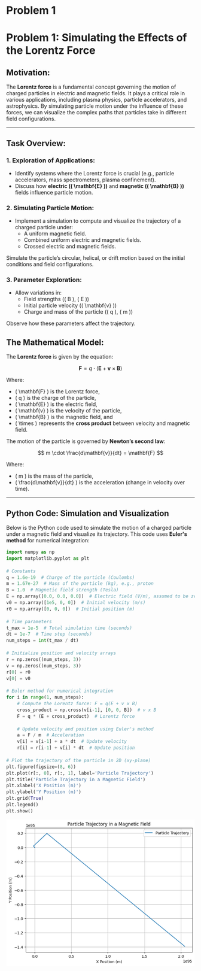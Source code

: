 # Problem 1
# Problem 1: Simulating the Effects of the Lorentz Force

## Motivation:

The **Lorentz force** is a fundamental concept governing the motion of charged particles in electric and magnetic fields. It plays a critical role in various applications, including plasma physics, particle accelerators, and astrophysics. By simulating particle motion under the influence of these forces, we can visualize the complex paths that particles take in different field configurations.

---

## Task Overview:

### 1. Exploration of Applications:
   - Identify systems where the Lorentz force is crucial (e.g., particle accelerators, mass spectrometers, plasma confinement).
   - Discuss how **electric (\( \mathbf{E} \))** and **magnetic (\( \mathbf{B} \))** fields influence particle motion.

### 2. Simulating Particle Motion:
   - Implement a simulation to compute and visualize the trajectory of a charged particle under:
     - A uniform magnetic field.
     - Combined uniform electric and magnetic fields.
     - Crossed electric and magnetic fields.

   Simulate the particle’s circular, helical, or drift motion based on the initial conditions and field configurations.

### 3. Parameter Exploration:
   - Allow variations in:
     - Field strengths (\( B \), \( E \))
     - Initial particle velocity (\( \mathbf{v} \))
     - Charge and mass of the particle (\( q \), \( m \))

   Observe how these parameters affect the trajectory.

## The Mathematical Model:

The **Lorentz force** is given by the equation:

$$
\mathbf{F} = q \cdot \left( \mathbf{E} + \mathbf{v} \times \mathbf{B} \right)
$$

Where:
- \( \mathbf{F} \) is the Lorentz force,
- \( q \) is the charge of the particle,
- \( \mathbf{E} \) is the electric field,
- \( \mathbf{v} \) is the velocity of the particle,
- \( \mathbf{B} \) is the magnetic field, and
- \( \times \) represents the **cross product** between velocity and magnetic field.

The motion of the particle is governed by **Newton’s second law**:

$$
m \cdot \frac{d\mathbf{v}}{dt} = \mathbf{F}
$$

Where:
- \( m \) is the mass of the particle,
- \( \frac{d\mathbf{v}}{dt} \) is the acceleration (change in velocity over time).

---

## Python Code: Simulation and Visualization

Below is the Python code used to simulate the motion of a charged particle under a magnetic field and visualize its trajectory. This code uses **Euler's method** for numerical integration:

```python
import numpy as np
import matplotlib.pyplot as plt

# Constants
q = 1.6e-19  # Charge of the particle (Coulombs)
m = 1.67e-27  # Mass of the particle (kg), e.g., proton
B = 1.0  # Magnetic field strength (Tesla)
E = np.array([0.0, 0.0, 0.0])  # Electric field (V/m), assumed to be zero for simplicity
v0 = np.array([1e5, 0, 0])  # Initial velocity (m/s)
r0 = np.array([0, 0, 0])  # Initial position (m)

# Time parameters
t_max = 1e-5  # Total simulation time (seconds)
dt = 1e-7  # Time step (seconds)
num_steps = int(t_max / dt)

# Initialize position and velocity arrays
r = np.zeros((num_steps, 3))
v = np.zeros((num_steps, 3))
r[0] = r0
v[0] = v0

# Euler method for numerical integration
for i in range(1, num_steps):
    # Compute the Lorentz force: F = q(E + v x B)
    cross_product = np.cross(v[i-1], [0, 0, B])  # v x B
    F = q * (E + cross_product)  # Lorentz force
    
    # Update velocity and position using Euler's method
    a = F / m  # Acceleration
    v[i] = v[i-1] + a * dt  # Update velocity
    r[i] = r[i-1] + v[i] * dt  # Update position

# Plot the trajectory of the particle in 2D (xy-plane)
plt.figure(figsize=(8, 6))
plt.plot(r[:, 0], r[:, 1], label='Particle Trajectory')
plt.title('Particle Trajectory in a Magnetic Field')
plt.xlabel('X Position (m)')
plt.ylabel('Y Position (m)')
plt.grid(True)
plt.legend()
plt.show()
```
![alt text](image-1.png)






